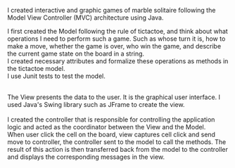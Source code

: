 I	created interactive and graphic games of marble solitaire following the Model View Controller (MVC) architecture using Java. 
<br />

I first created the Model following the rule of tictactoe, and think about what operations I need to perform such a game. Such as whose turn it is, how to make a move, whether the game is over, who win the game, and describe the current game state on the board in a string.
<br />
I created necessary attributes and formalize these operations as methods in the tictactoe model. 
<br />
I use Junit tests to test the model.

<br />
The View presents the data to the user. It is the graphical user interface. I used Java's Swing library such as JFrame to create the view.
<br />

<br />
I created the controller that is responsible for controlling the application logic and acted as the coordinator between the View and the Model.
<br />
When user click the cell on the board, view captures cell click and send move to controller, the controller sent to the model to call the methods. The result of this action is then transferred back from the model to the controller and displays the corresponding messages in the view.

